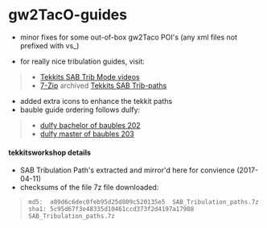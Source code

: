 # gw2TacO-guides

* minor fixes for some out-of-box gw2Taco POI's (any xml files not prefixed with vs_) 

* for really nice tribulation guides, visit:
> * [Tekkits SAB Trib Mode videos](http://tekkitsworkshop.net/index.php/guild-wars-2/jumping-puzzles/super-adventure-box/124-super-adventure-box-tribulation-guides-taco-routes)
>* [7-Zip](http://7-Zip.org) archived [Tekkits SAB Trib-paths](http://tekkitsworkshop.net/download/SAB_Tribulation_paths.7z)
* added extra icons to enhance the tekkit paths
* bauble guide ordering follows dulfy:
> * [dulfy bachelor of baubles 202](http://dulfy.net/2013/09/07/gw2-bachelor-of-baubles-world-2-achievement-guide)
> * [dulfy master of baubles 203](http://dulfy.net/2013/09/17/gw2-master-of-baubles-world-2-achievement-guide)

#### tekkitsworkshop details
* SAB Tribulation Path's extracted and mirror'd here for convience (2017-04-11)
* checksums of the file 7z file downloaded:
> ```
> md5:  a89d6c6dec0feb95d25d809c520135e5  SAB_Tribulation_paths.7z
> sha1: 5c95d67f3e48335d10461ccd373f2d4197a17908  SAB_Tribulation_paths.7z
>```
